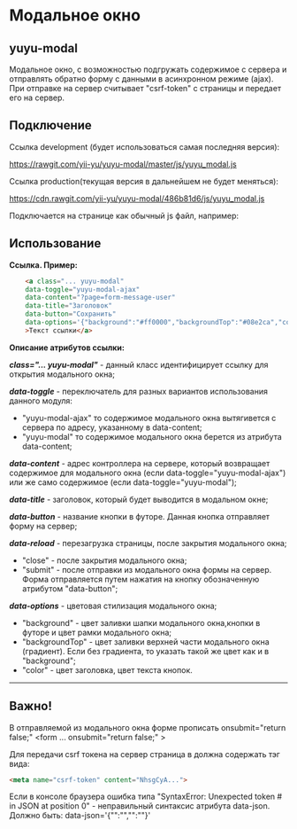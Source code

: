Модальное окно
==============
yuyu-modal
-------------
Модальное окно, с возможностью подгружать содержимое с сервера и отправлять обратно форму с данными в асинхронном режиме (ajax).
При отправке на сервер считывает "csrf-token" с страницы и передает его на сервер. 

Подключение
---------------

Ссылка development (будет использоваться самая последняя версия):

https://rawgit.com/yii-yu/yuyu-modal/master/js/yuyu_modal.js

Ссылка production(текущая версия в дальнейшем не будет меняться):

https://cdn.rawgit.com/yii-yu/yuyu-modal/486b81d6/js/yuyu_modal.js

Подключается на странице как обычный js файл, например:
<script type="text/javascript" src="https://rawgit.com/yii-yu/yuyu-modal/master/js/yuyu_modal.js"></script>

Использование
-----------------

**Ссылка. Пример:**
```html
    <a class="... yuyu-modal" 		
  	data-toggle="yuyu-modal-ajax"
   	data-content="?page=form-message-user"   		
   	data-title="Заголовок" 
 	data-button="Сохранить"
 	data-options='{"background":"#ff0000","backgroundTop":"#08e2ca","color":"#08e2ca"}'
    >Текст ссылки</a>
``` 

**Описание атрибутов ссылки:**
  
***class="... yuyu-modal"***   - данный класс идентифицирует ссылку для открытия модального окна;

***data-toggle***  - переключатель для разных вариантов использования данного модуля: 
* "yuyu-modal-ajax" то содержимое модального окна вытягивется с сервера по адресу, указанному в  data-content;                   
* "yuyu-modal" то содержимое модального окна берется из атрибута data-content;
 
***data-content*** - адрес контроллера на сервере, который возвращает содержимое для модального окна (если data-toggle="yuyu-modal-ajax") или же само содержимое (если data-toggle="yuyu-modal");

***data-title*** - заголовок, который будет выводится в модальном окне;

***data-button*** - название кнопки в футоре. Данная кнопка отправляет форму на сервер;

***data-reload*** - перезагрузка страницы, после закрытия модального окна;
* "close" - после закрытия модального окна;  
* "submit" - после отправки из модального окна формы на сервер. Форма отправляется путем нажатия на кнопку обозначенную атрибутом "data-button";

           
***data-options*** - цветовая стилизация модального окна;   
* "background" - цвет заливки шапки модального окна,кнопки в футоре и цвет рамки модального окна;
* "backgroundTop" - цвет заливки верхней части модального окна (градиент). Если без градиента, то указать такой же цвет как и в "background";
* "color" - цвет заголовка, цвет текста кнопок.          


---
Важно! 
----
В отправляемой из модального окна форме прописать onsubmit="return false;" <form ... onsubmit="return false;" ><form>

Для передачи csrf токена на сервер страница в <head> </head> должна содержать тэг вида: 
```html
<meta name="csrf-token" content="NhsgCyA...">
```
 
Если в консоле браузера ошибка типа "SyntaxError: Unexpected token # in JSON at position 0" - неправильный синтаксис атрибута data-json. Должно быть: data-json='{"":"","":""}'
